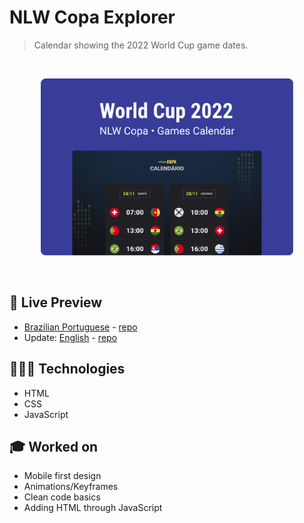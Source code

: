 # NLW Copa Explorer


> Calendar showing the 2022 World Cup game dates.
<br>

<p align="center">
  <img alt="2022 World Cup game dates and countries playing." src="../.github/cover.png" width="80%" />
</p>

<br>

## 📝 Live Preview 

- [Brazilian Portuguese](https://diegommagno.com/github/rocketseat/events/next-level-week/2022/explorer/nlw-copa/pt-br) - [repo](https://github.com/diegommagno/rocketseat/tree/main/events/next-level-week/2022/nlw-copa/explorer/pt-br)
- Update: [English](https://diegommagno.com/github/rocketseat/events/next-level-week/2022/nlw-copa/explorer/en) - [repo](https://github.com/diegommagno/rocketseat/tree/main/events/next-level-week/2022/nlw-copa/explorer/en)

## 🧑🏻‍💻 Technologies

- HTML
- CSS
- JavaScript

## 🎓 Worked on

- Mobile first design
- Animations/Keyframes
- Clean code basics
- Adding HTML through JavaScript